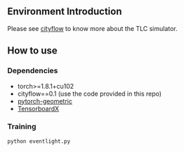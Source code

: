 ## Environment Introduction
Please see [cityflow](https://github.com/cityflow-project/CityFlow) to know more about the TLC simulator.

## How to use
### Dependencies
+ torch>=1.8.1+cu102
+ cityflow==0.1 (use the code provided in this repo)
+ [pytorch-geometric](https://pytorch-geometric.readthedocs.io/en/latest/notes/installation.html)
+ [TensorboardX](https://github.com/lanpa/tensorboardX)

### Training

```bash
python eventlight.py
```
